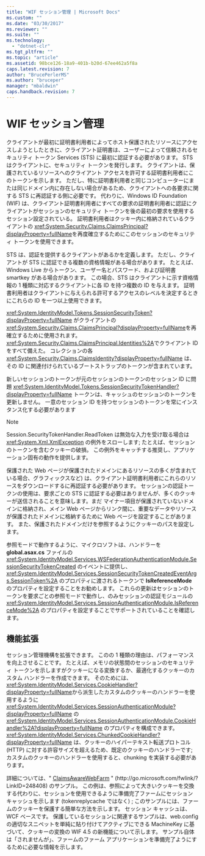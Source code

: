 ```yaml
---
title: "WIF セッション管理 | Microsoft Docs"
ms.custom: ""
ms.date: "03/30/2017"
ms.reviewer: ""
ms.suite: ""
ms.technology: 
  - "dotnet-clr"
ms.tgt_pltfrm: ""
ms.topic: "article"
ms.assetid: 98bce126-18a9-401b-b20d-67ee462a5f8a
caps.latest.revision: 7
author: "BrucePerlerMS"
ms.author: "bruceper"
manager: "mbaldwin"
caps.handback.revision: 7
---
```

# WIF セッション管理
クライアントが最初に証明書利用者によってホスト保護されたリソースにアクセスしようとしたときに、クライアント証明書は、ユーザーによって信頼されるセキュリティ トークン Services \(STS\) に最初に認証する必要があります。  STS はクライアントに、セキュリティ トークンを発行します。  クライアントは、保護されているリソースへのクライアント アクセスを許可する証明書利用者にこのトークンを示します。  ただし、特に証明書利用者と同じコンピューターにまたは同じドメイン内に存在しない場合があるため、クライアントへの各要求に関する STS に再認証する側に必要です。  代わりに、Windows ID Foundation \(WIF\) は、クライアント証明書利用者にすべての要求の証明書利用者に認証にクライアントがセッションのセキュリティ トークンを後の最初の要求を使用するセッション設定されている。  証明書利用者はクッキー内に格納されているクライアントの <xref:System.Security.Claims.ClaimsPrincipal?displayProperty=fullName>を再度確立するためにこのセッションのセキュリティ トークンを使用できます。  
  
 STS は、認証を提供するクライアントがあるかを定義します。  ただし、クライアントが STS に認証できる複数の資格情報がある場合があります。  たとえば、Windows Live からトークン、ユーザー名とパスワード、および証明書 smartkey がある場合があります。  この場合、STS はクライアントに示す資格情報の 1 種類に対応するクライアントに各 ID を持つ複数の ID を与えます。  証明書利用者はクライアントに与えられる許可するアクセスのレベルを決定するときにこれらの ID を一つ以上使用できます。  
  
 <xref:System.IdentityModel.Tokens.SessionSecurityToken?displayProperty=fullName> がクライアントの <xref:System.Security.Claims.ClaimsPrincipal?displayProperty=fullName>を再確立するために使用されます。<xref:System.Security.Claims.ClaimsPrincipal.Identities%2A>でクライアント ID をすべて備えた。  コレクションの各 <xref:System.Security.Claims.ClaimsIdentity?displayProperty=fullName> は、その ID に関連付けられているブートストラップのトークンが含まれています。  
  
 新しいセッションのトークンが元のセッションのトークンのセッション ID に問題 <xref:System.IdentityModel.Tokens.SessionSecurityTokenHandler?displayProperty=fullName> トークンは、キャッシュのセッションのトークンを更新しません。  一意のセッション ID を持つセッションのトークンを常にインスタンス化する必要があります  
  
> [!NOTE]
>  Session.SecurityTokenHandler.ReadToken は無効な入力を受け取る場合は <xref:System.Xml.XmlException> の例外をスローします; たとえば、セッションのトークンを含むクッキーの破損。  この例外をキャッチする推奨し、アプリケーション固有の動作を提供します。  
  
 保護された Web ページが保護されたドメインにあるリソースの多くが含まれている場合、グラフィックスなど\) は、クライアント証明書利用者にこれらのリソースをダウンロードするに再認証する必要があります。  セッションの認証トークンの使用は、要求ごとの STS に認証する必要はありませんが、多くのクッキーが送信されることを意味します。まだ  マイナー項目が保護されていないドメインに格納され、メイン Web ページからリンク間に、重要なデータやリソースが保護されたドメインに格納するために Web ページを設定することがあります。  また、保護されたドメインだけを参照するようにクッキーのパスを設定します。  
  
 参照モードで動作するように、マイクロソフトは、ハンドラーを **global.asax.cs** ファイルの <xref:System.IdentityModel.Services.WSFederationAuthenticationModule.SessionSecurityTokenCreated> のイベントに提供し、<xref:System.IdentityModel.Services.SessionSecurityTokenCreatedEventArgs.SessionToken%2A> のプロパティに渡されるトークンで **IsReferenceMode** のプロパティを設定することをお勧めします。  これらの更新はセッションのトークンを要求ごとの参照モードで動作し、のみセッションの認証モジュールの <xref:System.IdentityModel.Services.SessionAuthenticationModule.IsReferenceMode%2A> のプロパティを設定することでサポートされていることを確認します。  
  
## 機能拡張  
 セッション管理機構を拡張できます。  このの 1 種類の理由は、パフォーマンスを向上させることです。  たとえば、メモリの状態間のセッションのセキュリティ トークンを示しますがクッキーになる変換するか、最適化するクッキーのカスタム ハンドラーを作成できます。  そのためには、<xref:System.IdentityModel.Services.CookieHandler?displayProperty=fullName>から派生したカスタムのクッキーのハンドラーを使用するように <xref:System.IdentityModel.Services.SessionAuthenticationModule?displayProperty=fullName> の <xref:System.IdentityModel.Services.SessionAuthenticationModule.CookieHandler%2A?displayProperty=fullName> のプロパティを構成できます。  <xref:System.IdentityModel.Services.ChunkedCookieHandler?displayProperty=fullName> は、クッキーのハイパーテキスト転送プロトコル \(HTTP\) に対する許容サイズを超えるため、既定のクッキーのハンドラーです; カスタムのクッキーのハンドラーを使用すると、chunking を実装する必要があります。  
  
 詳細については、" [ClaimsAwareWebFarm](http://go.microsoft.com/fwlink/?LinkID=248408) " \(http:\/\/go.microsoft.com\/fwlink\/?LinkID\=248408\) のサンプル。  この例は、参照によって大きいクッキーを交換する代わりに、セッションを使用できるように準備完了ファームにセッション キャッシュを示します \(tokenreplycache ではなく\) ; このサンプルには、ファームのクッキーを保護する簡単な方法を示します。  セッション キャッシュは、WCF ベースです。  保護しているセッションに関連するサンプルは、web.config の適切なスニペットを単純に貼り付けてアクティブにできる MachineKey に基づいて、クッキーの変換の WIF 4.5 の新機能について示します。  サンプル自体は「されませんが」、ファームのファーム アプリケーションを準備完了ようにするために必要な情報を示します。